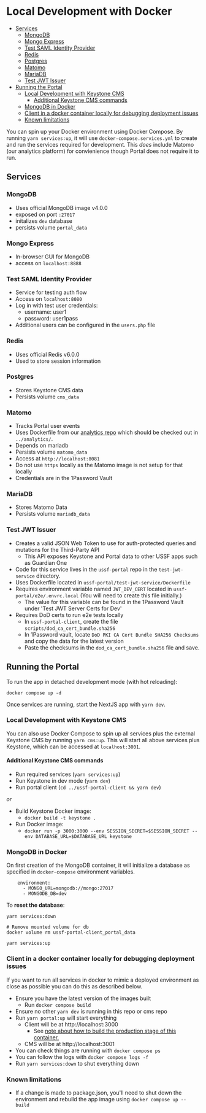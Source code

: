 # Local Development with Docker
  - [Services](#services)
    - [MongoDB](#mongodb)
    - [Mongo Express](#mongo-express)
    - [Test SAML Identity Provider](#test-saml-identity-provider)
    - [Redis](#redis)
    - [Postgres](#postgres)
    - [Matomo](#matomo)
    - [MariaDB](#mariadb)
    - [Test JWT Issuer](#test-jwt-issuer)
  - [Running the Portal](#running-the-portal)
    - [Local Development with Keystone CMS](#local-development-with-keystone-cms)
      - [Additional Keystone CMS commands](#additional-keystone-cms-commands)
    - [MongoDB in Docker](#mongodb-in-docker)
    - [Client in a docker container locally for debugging deployment issues](#client-in-a-docker-container-locally-for-debugging-deployment-issues)
    - [Known limitations](#known-limitations)


You can spin up your Docker environment using Docker Compose. By running `yarn services:up`, it will use `docker-compose.services.yml` to create and run the services required for development. This _does_ include Matomo (our analytics platform) for convienience though Portal does not require it to run.

## Services 

### MongoDB

- Uses official MongoDB image v4.0.0
- exposed on port `:27017`
- initalizes `dev` database
- persists volume `portal_data`

### Mongo Express

- In-browser GUI for MongoDB
- access on `localhost:8888`

### Test SAML Identity Provider

- Service for testing auth flow
- Access on `localhost:8080`
- Log in with test user credentials:
  - username: user1
  - password: user1pass
- Additional users can be configured in the `users.php` file

### Redis

- Uses official Redis v6.0.0
- Used to store session information

### Postgres

- Stores Keystone CMS data
- Persists volume `cms_data`

### Matomo

- Tracks Portal user events
- Uses Dockerfile from our [analytics repo](https://github.com/USSF-ORBIT/analytics) which should be checked out in  `../analytics/`.
- Depends on mariadb
- Persists volume `matomo_data`
- Access at `http://localhost:8081`
- Do not use `https` locally as the Matomo image is not setup for that locally
- Credentials are in the 1Password Vault 


### MariaDB
- Stores Matomo Data
- Persists volume `mariadb_data`

### Test JWT Issuer
- Creates a valid JSON Web Token to use for auth-protected queries and mutations for the Third-Party API
  - This API exposes Keystone and Portal data to other USSF apps such as Guardian One
- Code for this service lives in the `ussf-portal` repo in the `test-jwt-service` directory.
- Uses Dockerfile located in `ussf-portal/test-jwt-service/Dockerfile`
- Requires environment variable named `JWT_DEV_CERT` located in `ussf-portal/e2e/.envrc.local` (You will need to create this file initially.) 
  - The value for this variable can be found in the 1Password Vault under 'Test JWT Server Certs for Dev'
- Requires DoD certs to run e2e tests locally
  - In `ussf-portal-client`, create the file `scripts/dod_ca_cert_bundle.sha256`
  - In 1Password vault, locate `DoD PKI CA Cert Bundle SHA256 Checksums` and copy the data for the latest version
  - Paste the checksums in the `dod_ca_cert_bundle.sha256` file and save.

## Running the Portal

To run the app in detached development mode (with hot reloading):

```
docker compose up -d

```

Once services are running, start the NextJS app with `yarn dev`.

### Local Development with Keystone CMS

You can also use Docker Compose to spin up all services plus the external Keystone CMS by running `yarn cms:up`. This will start all above services plus Keystone, which can be accessed at `localhost:3001`.

#### Additional Keystone CMS commands 
- Run required services (`yarn services:up`)
- Run Keystone in dev mode (`yarn dev`)
- Run portal client (`cd ../ussf-portal-client && yarn dev`)

_or_

- Build Keystone Docker image:
  - `docker build -t keystone .`
- Run Docker image:
  - `docker run -p 3000:3000 --env SESSION_SECRET=$SESSION_SECRET --env DATABASE_URL=$DATABASE_URL keystone`

### MongoDB in Docker

On first creation of the MongoDB container, it will initialize a database as specified in `docker-compose` environment variables.

```
    environment:
      - MONGO_URL=mongodb://mongo:27017
      - MONGODB_DB=dev
```

To **reset the database**:

```
yarn services:down

# Remove mounted volume for db
docker volume rm ussf-portal-client_portal_data

yarn services:up
```

### Client in a docker container locally for debugging deployment issues

If you want to run all services in docker to mimic a deployed environment as close as possible you can do this as described below.

- Ensure you have the latest version of the images built
  - Run `docker compose build`
- Ensure no other `yarn dev` is running in this repo or cms repo
- Run `yarn portal:up` will start everything
  - Client will be at http://localhost:3000
    - See [note about how to build the production stage of this container.](#yarn-scripts)
  - CMS will be at http://localhost:3001
- You can check things are running with `docker compose ps`
- You can follow the logs with `docker compose logs -f`
- Run `yarn services:down` to shut everything down

### Known limitations

- If a change is made to package.json, you'll need to shut down the environment and rebuild the app image using `docker compose up --build`